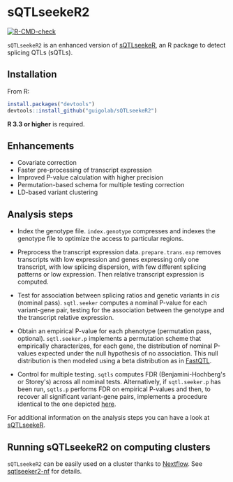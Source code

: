 # sQTLseekeR2

[![R-CMD-check](https://github.com/guigolab/sQTLseekeR2/workflows/R-CMD-check/badge.svg)](https://github.com/guigolab/sQTLseekeR2/actions)

`sQTLseekeR2` is an enhanced version of [sQTLseekeR](https://github.com/guigolab/sQTLseekeR), an R package to detect splicing QTLs (sQTLs).

## Installation 

From R:

```r
install.packages("devtools")
devtools::install_github("guigolab/sQTLseekeR2")
```

**R 3.3 or higher** is required.

## Enhancements 

* Covariate correction
* Faster pre-processing of transcript expression
* Improved P-value calculation with higher precision
* Permutation-based schema for multiple testing correction 
* LD-based variant clustering 

## Analysis steps

* Index the genotype file. `index.genotype` compresses and indexes the genotype file to optimize the access to particular regions.

* Preprocess the transcript expression data. `prepare.trans.exp` removes transcripts with low expression and genes expressing only
one transcript, with low splicing dispersion, with few different splicing patterns or low expression.
Then relative transcript expression is computed.

* Test for association between splicing ratios and genetic variants in *cis* (nominal pass). `sqtl.seeker` computes a nominal P-value for
each variant-gene pair, testing for the association between the genotype and the transcript relative expression.

* Obtain an empirical P-value for each phenotype (permutation pass, optional). `sqtl.seeker.p` implements a permutation scheme that 
empirically characterizes, for each gene, the distribution of nominal P-values expected under the null hypothesis of no association. 
This null distribution is then modeled using a beta distribution as in [FastQTL](https://academic.oup.com/bioinformatics/article/32/10/1479/1742545).

* Control for multiple testing. `sqtls` computes FDR (Benjamini-Hochberg's or Storey's) across all nominal tests. 
Alternatively, if `sqtl.seeker.p` has been run, `sqtls.p` performs FDR on empirical P-values and then,
to recover all significant variant-gene pairs, implements a procedure identical to the one depicted [here](https://media.nature.com/original/nature-assets/nature/journal/v550/n7675/extref/nature24277-s1.pdf).

For additional information on the analysis steps you can have a look at [sQTLseekeR](https://github.com/guigolab/sQTLseekeR).

## Running sQTLseekeR2 on computing clusters

`sQTLseekeR2` can be easily used on a cluster thanks to [Nextflow](https://www.nextflow.io). See [sqtlseeker2-nf](https://github.com/guigolab/sqtlseeker2-nf) for details.

